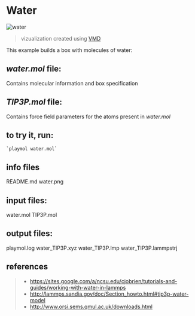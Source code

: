 # Water
![water](water.png)
> vizualization created using [VMD](www.ks.uiuc.edu/Research/vmd/)

This example builds a box with molecules of water:

## *water.mol* file:
Contains molecular information and box specification

## *TIP3P.mol* file:
Contains force field parameters for the atoms present in *water.mol*

## to try it, run:
	`playmol water.mol`

## info files
  README.md
  water.png

## input files:
  water.mol
  TIP3P.mol

## output files:
  playmol.log
  water_TIP3P.xyz
  water_TIP3P.lmp
  water_TIP3P.lammpstrj

## references
>- https://sites.google.com/a/ncsu.edu/cjobrien/tutorials-and-guides/working-with-water-in-lammps
>- http://lammps.sandia.gov/doc/Section_howto.html#tip3p-water-model
>- http://www.orsi.sems.qmul.ac.uk/downloads.html
